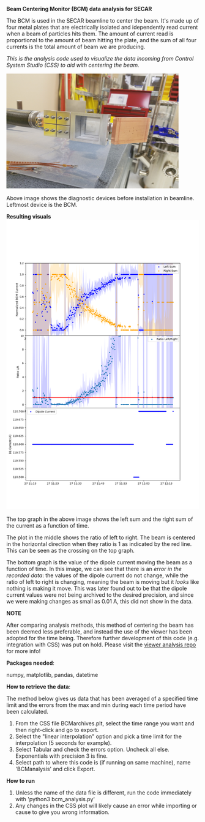 **Beam Centering Monitor (BCM) data analysis for SECAR**

The BCM is used in the SECAR beamline to center the beam. It's made up of four metal plates that are electrically isolated and idependently read current when a beam of particles hits them. The amount of current read is proportional to the amount of beam hitting the plate, and the sum of all four currents is the total amount of beam we are producing.

*This is the analysis code used to visualize the data incoming from Control System Studio (CSS) to aid with centering the beam.*

<img src="images/3in1_image.jpg" width="450" height="300">
 
Above image shows the diagnostic devices before installation in beamline. Leftmost device is the BCM.

 **Resulting visuals**
 ![example](examples/bcmcenter_2019-02-11_12:22:40.png)
 
 The top graph in the above image shows the left sum and the right sum of the current as a function of time. 
 
 The plot in the middle shows the ratio of left to right. The beam is centered in the horizontal direction when they ratio is 1 as indicated by the red line. This can be seen as the crossing on the top graph. 
 
 The bottom graph is the value of the dipole current moving the beam as a function of time. In this image, we can see that there is an *error in the recorded data*: the values of the dipole current do not change, while the ratio of left to right is changing, meaning the beam is moving but it *looks* like nothing is making it move. This was later found out to be that the dipole current values were not being archived to the desired precision, and since we were making changes as small as 0.01 A, this did not show in the data. 
 
**NOTE**

After comparing analysis methods, this method of centering the beam has been deemed less preferable, and instead the use of the viewer has been adopted for the time being. Therefore further development of this code (e.g. integration with CSS) was put on hold. Please visit the [viewer analysis repo](https://github.com/pluflou/Viewer-Image-Analysis) for more info!

**Packages needed**:

numpy, matplotlib, pandas, datetime

**How to retrieve the data**:

The method below gives us data that has been averaged of a specified time limit and the errors from the max and min during each time period have been calculated.

1. From the CSS file BCMarchives.plt, select the time range you want and then right-click and go to export.
2. Select the "linear interpolation" option and pick a time limit for the interpolation (5 seconds for example).
3. Select Tabular and check the errors option. Uncheck all else. Exponentials with precision 3 is fine.
4. Select path to where this code is (if running on same machine), name 'BCManalysis' and click Export.

**How to run**

1. Unless the name of the data file is different, run the code immediately with 'python3 bcm_analysis.py'
2. Any changes in the CSS plot will likely cause an error while importing or cause to give you wrong information.


